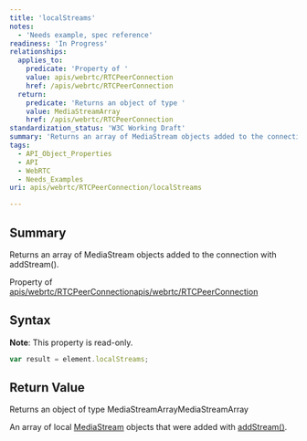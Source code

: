 ```yaml
---
title: 'localStreams'
notes:
  - 'Needs example, spec reference'
readiness: 'In Progress'
relationships:
  applies_to:
    predicate: 'Property of '
    value: apis/webrtc/RTCPeerConnection
    href: /apis/webrtc/RTCPeerConnection
  return:
    predicate: 'Returns an object of type '
    value: MediaStreamArray
    href: /apis/webrtc/RTCPeerConnection
standardization_status: 'W3C Working Draft'
summary: 'Returns an array of MediaStream objects added to the connection with addStream().'
tags:
  - API_Object_Properties
  - API
  - WebRTC
  - Needs_Examples
uri: apis/webrtc/RTCPeerConnection/localStreams

---
```

## Summary

Returns an array of MediaStream objects added to the connection with addStream().

Property of [apis/webrtc/RTCPeerConnection](/apis/webrtc/RTCPeerConnection)[apis/webrtc/RTCPeerConnection](/apis/webrtc/RTCPeerConnection)

## Syntax

**Note**: This property is read-only.

``` js
var result = element.localStreams;
```

## Return Value

Returns an object of type MediaStreamArrayMediaStreamArray

An array of local [MediaStream](/apis/webrtc/MediaStream) objects that were added with [addStream()](/apis/webrtc/RTCPeerConnection/addStream).

